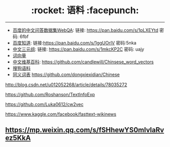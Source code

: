 <h1 align = "center">:rocket: 语料 :facepunch:</h1>

---
- [百度的中文问答数据集WebQA][1]: 链接: https://pan.baidu.com/s/1pLXEYtd 密码: 6fbf
- [百度知道][2]: 链接:https://pan.baidu.com/s/1ggUOrIV 密码:5nka
- [中文三元组][3]: 链接: https://pan.baidu.com/s/1mkcKP2C 密码: uajy
- [词向量][4]
- [中文维基百科][5]: https://github.com/candlewill/Chinsese_word_vectors
- [搜狗语料][6]
- [同义词表][7]
https://github.com/dongxiexidian/Chinese

http://blog.csdn.net/u012052268/article/details/78035272

https://github.com/Roshanson/TextInfoExp

https://github.com/Luka0612/cw2vec

https://www.kaggle.com/facebook/fasttext-wikinews

https://mp.weixin.qq.com/s/fSHhewYS0mlvlaRvez5KkA
---
[1]: https://spaces.ac.cn/archives/4338
[2]: https://spaces.ac.cn/archives/5067
[3]: https://spaces.ac.cn/archives/4359
[4]: https://github.com/Kyubyong/wordvectors
[5]: https://kexue.fm/archives/4176
[6]: http://www.sogou.com/labs/resource/list_pingce.php
[7]: https://kexue.fm/usr/uploads/2017/01/4014947738.7z
